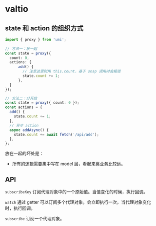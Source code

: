 # valtio

## state 和 action 的组织方式 

```typescript
import { proxy } from 'umi';
 
// 方法一：放一起
const state = proxy({
  count: 0,
  actions: {
	  add() {
	    // 注意这里别用 this.count，基于 snap 调用时会报错
	    state.count += 1;
	  },
  }
});

// 方法二：分开放
const state = proxy({ count: 0 });
const actions = {
  add() {
    state.count += 1;
  },
  // 异步 action
  async addAsync() {
    state.count += await fetch('/api/add');
  },
};
```

放在一起的坏处是：
* 所有的逻辑需要集中写在 model 层，看起来离业务比较远。


## API 

`subscribeKey` 订阅代理对象中的一个原始值。当值变化的时候，执行回调。

`watch` 通过 getter 可以订阅多个代理对象。会立即执行一次，当代理对象变化时，执行回调。

`subscribe` 订阅一个代理对象。